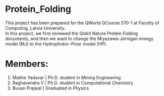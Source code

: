 # Protein_Folding
This project has been prepared for the QWorld QCourse 570-1 at Faculty of Computing, Latvia University. <br>
In this project, we first reviewed the Qiskit Nature Protein Folding documents, and then we want to change the Miyazawa-Jernigan energy model (MJ) to the Hydrophobic-Polar model (HP).
# Members:
1. Malihe Yadavar | Ph.D. student in Mining Engineering
2. Raghavendra V | Ph.D. student in Computational Chemistry
3. Buvan Prajwal | Graduated in Physics
